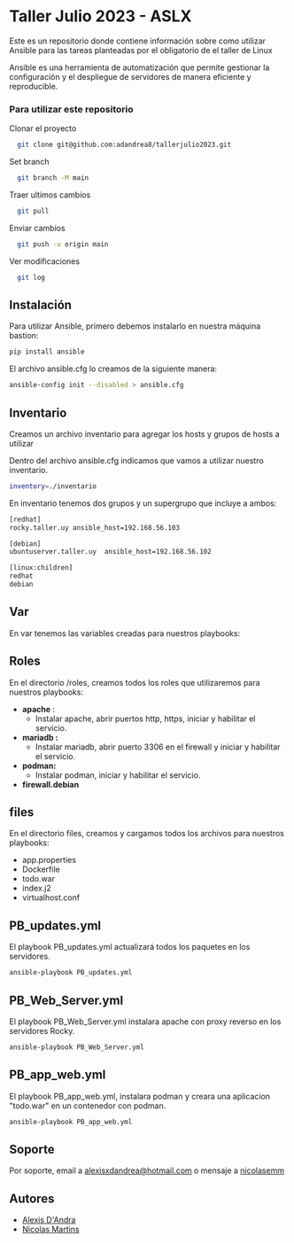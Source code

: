 
# Taller Julio 2023 - ASLX 
Este es un repositorio donde contiene información sobre como utilizar Ansible para las tareas planteadas por el obligatorio de el taller de Linux

Ansible es una herramienta de automatización que permite gestionar la configuración y el despliegue de servidores de manera eficiente y reproducible.

### Para utilizar este repositorio

Clonar el proyecto

```bash
  git clone git@github.com:adandrea8/tallerjulio2023.git
```

Set branch

```bash
  git branch -M main
```
Traer ultimos cambios

```bash
  git pull
```

Enviar cambios

```bash
  git push -u origin main
```

Ver modificaciones

```bash
  git log
```

## Instalación

Para utilizar Ansible, primero debemos instalarlo en nuestra máquina bastion:

```bash
pip install ansible
```

El archivo ansible.cfg lo creamos de la siguiente manera:

```bash
ansible-config init --disabled > ansible.cfg
```


## Inventario
Creamos un archivo inventario para agregar los hosts y grupos de hosts a utilizar 

Dentro del archivo ansible.cfg indicamos que vamos a utilizar nuestro inventario.

```bash
inventory=./inventario
```
En inventario tenemos dos grupos y un supergrupo que incluye a ambos:

```bash
[redhat]
rocky.taller.uy	ansible_host=192.168.56.103

[debian]
ubuntuserver.taller.uy	ansible_host=192.168.56.102

[linux:children]
redhat
debian 
```

## Var

En var tenemos las variables creadas para nuestros playbooks:

## Roles

En el directorio /roles, creamos todos los roles que utilizaremos para nuestros playbooks:

- **apache** : 
  - Instalar apache, abrir puertos http, https, iniciar y habilitar el servicio.
- **mariadb :**
  - Instalar mariadb, abrir puerto 3306 en el firewall y iniciar y habilitar el servicio.
- **podman:**
  - Instalar podman, iniciar y habilitar el servicio.
- **firewall.debian**


## files
En el directorio files, creamos y cargamos todos los archivos para nuestros playbooks:

- app.properties
- Dockerfile
- todo.war
- index.j2
- virtualhost.conf


## PB_updates.yml

El playbook PB_updates.yml actualizará todos los paquetes en los servidores.

```bash
ansible-playbook PB_updates.yml
```


## PB_Web_Server.yml

El playbook PB_Web_Server.yml instalara apache con proxy reverso en los servidores Rocky.

```bash
ansible-playbook PB_Web_Server.yml
```

## PB_app_web.yml

El playbook PB_app_web.yml, instalara podman y creara una aplicacion "todo.war" en un contenedor con podman.

```bash
ansible-playbook PB_app_web.yml
```


## Soporte

Por soporte, email a alexisxdandrea@hotmail.com o mensaje a [nicolasemm](https://github.com/nicolasemm)


## Autores

- [Alexis D'Andra](https://www.github.com/adandrea8)
- [Nicolas Martins](https://github.com/nicolasemm)

